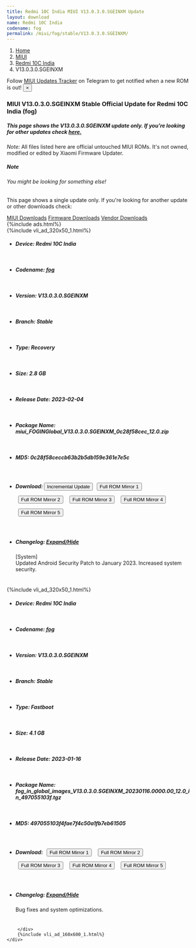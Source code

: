 ```yaml
---
title: Redmi 10C India MIUI V13.0.3.0.SGEINXM Update
layout: download
name: Redmi 10C India
codename: fog
permalink: /miui/fog/stable/V13.0.3.0.SGEINXM/
---
```

<nav aria-label="breadcrumb">
    <ol class="breadcrumb">
        <li class="breadcrumb-item"><a href="/">Home</a></li>
        <li class="breadcrumb-item"><a href="/miui/">MIUI</a></li>
        <li class="breadcrumb-item"><a href="/miui/fog/">Redmi 10C India</a></li>
        <li class="breadcrumb-item active" aria-current="page">V13.0.3.0.SGEINXM</li>
    </ol>
</nav>
<div class="alert alert-primary alert-dismissible fade show" role="alert">
    Follow <a href="https://t.me/MIUIUpdatesTracker" class="alert-link">MIUI Updates Tracker</a> on Telegram to get
    notified when a new ROM is out!
    <button type="button" class="close" data-dismiss="alert" aria-label="Close">
        <span aria-hidden="true">&times;</span>
    </button>
</div>
<div class="col-12 mx-auto">
    <h3 class="title bg-light p-2 rounded">MIUI V13.0.3.0.SGEINXM Stable Official Update for Redmi 10C India (fog)</h3>
    <h5>This page shows the V13.0.3.0.SGEINXM update only. If you're looking for other updates check
        <a href="/miui/fog/">here.</a></h5>
    <p><i>Note: </i>All files listed here are official untouched MIUI ROMs.
        It's not owned, modified or edited by Xiaomi Firmware Updater.</p>
    <div class="card">
        <div class="card-body">
            <h5 class="card-title">Note</h5>
            <h6 class="card-subtitle mb-2 text-muted">You might be looking for something else!</h6>
            <p class="card-text">This page shows a single update only.
                If you're looking for another update or other downloads check:</p>
            <a href="/miui/" class="card-link">MIUI Downloads</a>
            <a href="/firmware/" class="card-link">Firmware Downloads</a>
            <a href="/vendor/" class="card-link">Vendor Downloads</a>
        </div>
    </div>
    {%include ads.html%}
    <div class="row justify-content-center">
        <div class="col-10" id="downloads">
                    <div class="card card-body">
            {%include vli_ad_320x50_1.html%}
            <ul class="list-unstyled">
                <li style="padding-bottom: 10px;">
                    <h5><b>Device: </b>Redmi 10C India</h5>
                </li>
                <li style="padding-bottom: 10px;">
                    <h5><b>Codename: </b> <a href="/miui/fog/" target="_blank">fog</a> </h5>
                </li>
                <li style="padding-bottom: 10px;">
                    <h5><b>Version: </b>V13.0.3.0.SGEINXM</h5>
                </li>
                <li style="padding-bottom: 10px;">
                    <h5><b>Branch: </b>Stable</h5>
                </li>
                <li style="padding-bottom: 10px;">
                    <h5><b>Type: </b>Recovery</h5>
                </li>
                <li style="padding-bottom: 10px;">
                    <h5><b>Size: </b>2.8 GB</h5>
                </li>
                <li style="padding-bottom: 10px;">
                    <h5><b>Release Date: </b>2023-02-04</h5>
                </li>
                <li style="padding-bottom: 10px;">
                    <h5><b>Package Name: </b><span id="filename" class="text-dark">miui_FOGINGlobal_V13.0.3.0.SGEINXM_0c28f58cec_12.0.zip</span></h5>
                </li>
                <li style="padding-bottom: 10px;">
                    <h5><b>MD5: </b><span id="md5" class="text-muted">0c28f58ceccb63b2b5db159e361e7e5c</span></h5>
                </li>
                <li style="padding-bottom: 10px;">
                    <h5><b>Download: </b><button type="button" id="incremental_download" class="btn btn-warning" onclick="window.open('https://bigota.d.miui.com/V13.0.3.0.SGEINXM/miui-blockota-fog_in_global-V13.0.2.0.SGEINXM-V13.0.3.0.SGEINXM-8b5faf9c4a-12.0.zip', '_blank');"><i class="fa fa-download"></i> Incremental Update</button> <button type="button" id="download" class="btn btn-primary" style="margin: 7px;" onclick="window.open('https://cdn-ota.azureedge.net/V13.0.3.0.SGEINXM/miui_FOGINGlobal_V13.0.3.0.SGEINXM_0c28f58cec_12.0.zip', '_blank');"><i class="fa fa-download"></i> Full ROM Mirror 1</button> <button type="button" id="download" class="btn btn-primary" style="margin: 7px;" onclick="window.open('https://cdnorg.d.miui.com/V13.0.3.0.SGEINXM/miui_FOGINGlobal_V13.0.3.0.SGEINXM_0c28f58cec_12.0.zip', '_blank');"><i class="fa fa-download"></i> Full ROM Mirror 2</button> <button type="button" id="download" class="btn btn-primary" style="margin: 7px;" onclick="window.open('https://bn.d.miui.com/V13.0.3.0.SGEINXM/miui_FOGINGlobal_V13.0.3.0.SGEINXM_0c28f58cec_12.0.zip', '_blank');"><i class="fa fa-download"></i> Full ROM Mirror 3</button> <button type="button" id="download" class="btn btn-primary" style="margin: 7px;" onclick="window.open('https://bigota.d.miui.com/V13.0.3.0.SGEINXM/miui_FOGINGlobal_V13.0.3.0.SGEINXM_0c28f58cec_12.0.zip', '_blank');"><i class="fa fa-download"></i> Full ROM Mirror 4</button> <button type="button" id="download" class="btn btn-primary" style="margin: 7px;" onclick="window.open('https://hugeota.d.miui.com/V13.0.3.0.SGEINXM/miui_FOGINGlobal_V13.0.3.0.SGEINXM_0c28f58cec_12.0.zip', '_blank');"><i class="fa fa-download"></i> Full ROM Mirror 5</button></h5>
                </li>
                <li style="padding-bottom: 10px;">
                    <h5><b>Changelog: </b><a href="#fog_1_changelog" data-toggle="collapse" role="button"
                            aria-expanded="false" aria-controls="fog_1_changelog"> <i class="fa fa-arrow-down"
                                aria-hidden="true"></i> Expand/Hide</a></h5>
                    <div class="collapse" id="fog_1_changelog">
                        <p id="changelog_text">[System]<br>Updated Android Security Patch to January 2023. Increased system security.</p>
                    </div>
                </li>
            </ul>
        </div>
        <div class="card card-body">
            {%include vli_ad_320x50_1.html%}
            <ul class="list-unstyled">
                <li style="padding-bottom: 10px;">
                    <h5><b>Device: </b>Redmi 10C India</h5>
                </li>
                <li style="padding-bottom: 10px;">
                    <h5><b>Codename: </b> <a href="/miui/fog/" target="_blank">fog</a> </h5>
                </li>
                <li style="padding-bottom: 10px;">
                    <h5><b>Version: </b>V13.0.3.0.SGEINXM</h5>
                </li>
                <li style="padding-bottom: 10px;">
                    <h5><b>Branch: </b>Stable</h5>
                </li>
                <li style="padding-bottom: 10px;">
                    <h5><b>Type: </b>Fastboot</h5>
                </li>
                <li style="padding-bottom: 10px;">
                    <h5><b>Size: </b>4.1 GB</h5>
                </li>
                <li style="padding-bottom: 10px;">
                    <h5><b>Release Date: </b>2023-01-16</h5>
                </li>
                <li style="padding-bottom: 10px;">
                    <h5><b>Package Name: </b><span id="filename" class="text-dark">fog_in_global_images_V13.0.3.0.SGEINXM_20230116.0000.00_12.0_in_497055103f.tgz</span></h5>
                </li>
                <li style="padding-bottom: 10px;">
                    <h5><b>MD5: </b><span id="md5" class="text-muted">497055103f4fae7f4c50a1fb7eb61505</span></h5>
                </li>
                <li style="padding-bottom: 10px;">
                    <h5><b>Download: </b> <button type="button" id="download" class="btn btn-primary" style="margin: 7px;" onclick="window.open('https://cdn-ota.azureedge.net/V13.0.3.0.SGEINXM/fog_in_global_images_V13.0.3.0.SGEINXM_20230116.0000.00_12.0_in_497055103f.tgz', '_blank');"><i class="fa fa-download"></i> Full ROM Mirror 1</button> <button type="button" id="download" class="btn btn-primary" style="margin: 7px;" onclick="window.open('https://cdnorg.d.miui.com/V13.0.3.0.SGEINXM/fog_in_global_images_V13.0.3.0.SGEINXM_20230116.0000.00_12.0_in_497055103f.tgz', '_blank');"><i class="fa fa-download"></i> Full ROM Mirror 2</button> <button type="button" id="download" class="btn btn-primary" style="margin: 7px;" onclick="window.open('https://bn.d.miui.com/V13.0.3.0.SGEINXM/fog_in_global_images_V13.0.3.0.SGEINXM_20230116.0000.00_12.0_in_497055103f.tgz', '_blank');"><i class="fa fa-download"></i> Full ROM Mirror 3</button> <button type="button" id="download" class="btn btn-primary" style="margin: 7px;" onclick="window.open('https://bigota.d.miui.com/V13.0.3.0.SGEINXM/fog_in_global_images_V13.0.3.0.SGEINXM_20230116.0000.00_12.0_in_497055103f.tgz', '_blank');"><i class="fa fa-download"></i> Full ROM Mirror 4</button> <button type="button" id="download" class="btn btn-primary" style="margin: 7px;" onclick="window.open('https://hugeota.d.miui.com/V13.0.3.0.SGEINXM/fog_in_global_images_V13.0.3.0.SGEINXM_20230116.0000.00_12.0_in_497055103f.tgz', '_blank');"><i class="fa fa-download"></i> Full ROM Mirror 5</button></h5>
                </li>
                <li style="padding-bottom: 10px;">
                    <h5><b>Changelog: </b><a href="#fog_2_changelog" data-toggle="collapse" role="button"
                            aria-expanded="false" aria-controls="fog_2_changelog"> <i class="fa fa-arrow-down"
                                aria-hidden="true"></i> Expand/Hide</a></h5>
                    <div class="collapse" id="fog_2_changelog">
                        <p id="changelog_text">Bug fixes and system optimizations.</p>
                    </div>
                </li>
            </ul>
        </div>

        </div>
        {%include vli_ad_160x600_1.html%}
    </div>
</div>

